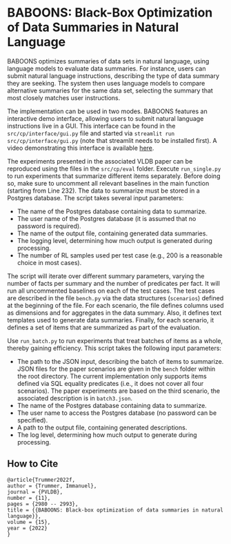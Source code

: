 # BABOONS: Black-Box Optimization of Data Summaries in Natural Language

BABOONS optimizes summaries of data sets in natural language, using language models to evaluate data summaries. For instance, users can submit natural language instructions, describing the type of data summary they are seeking. The system then uses language models to compare alternative summaries for the same data set, selecting the summary that most closely matches user instructions.

The implementation can be used in two modes. BABOONS features an interactive demo interface, allowing users to submit natural language instructions live in a GUI. This interface can be found in the `src/cp/interface/gui.py` file and started via `streamlit run src/cp/interface/gui.py` (note that streamlit needs to be installed first). A video demonstrating this interface is available [here](https://www.youtube.com/embed/ssGwZcUkMKA). 

The experiments presented in the associated VLDB paper can be reproduced using the files in the `src/cp/eval` folder. Execute `run_single.py` to run experiments that summarize different items separately. Before doing so, make sure to uncomment all relevant baselines in the main function (starting from Line 232). The data to summarize must be stored in a Postgres database. The script takes several input parameters:
- The name of the Postgres database containing data to summarize.
- The user name of the Postgres database (it is assumed that no password is required).
- The name of the output file, containing generated data summaries.
- The logging level, determining how much output is generated during processing.
- The number of RL samples used per test case (e.g., 200 is a reasonable choice in most cases).

The script will iterate over different summary parameters, varying the number of facts per summary and the number of predicates per fact. It will run all uncommented baselines on each of the test cases. The test cases are described in the file `bench.py` via the data structures (`scenarios`) defined at the beginning of the file. For each scenario, the file defines columns used as dimensions and for aggregates in the data summary. Also, it defines text templates used to generate data summaries. Finally, for each scenario, it defines a set of items that are summarized as part of the evaluation.

Use `run_batch.py` to run experiments that treat batches of items as a whole, thereby gaining efficiency. This script takes the following input parameters:
- The path to the JSON input, describing the batch of items to summarize. JSON files for the paper scenarios are given in the `bench` folder within the root directory. The current implementation only supports items defined via SQL equality predicates (i.e., it does not cover all four scenarios). The paper experiments are based on the third scenario, the associated description is in `batch3.json`.
- The name of the Postgres database containing data to summarize.
- The user name to access the Postgres database (no password can be specified).
- A path to the output file, containing generated descriptions.
- The log level, determining how much output to generate during processing.

## How to Cite
```
@article{Trummer2022f,
author = {Trummer, Immanuel},
journal = {PVLDB},
number = {11},
pages = {2980 -- 2993},
title = {{BABOONS: Black-box optimization of data summaries in natural language}},
volume = {15},
year = {2022}
}
```
